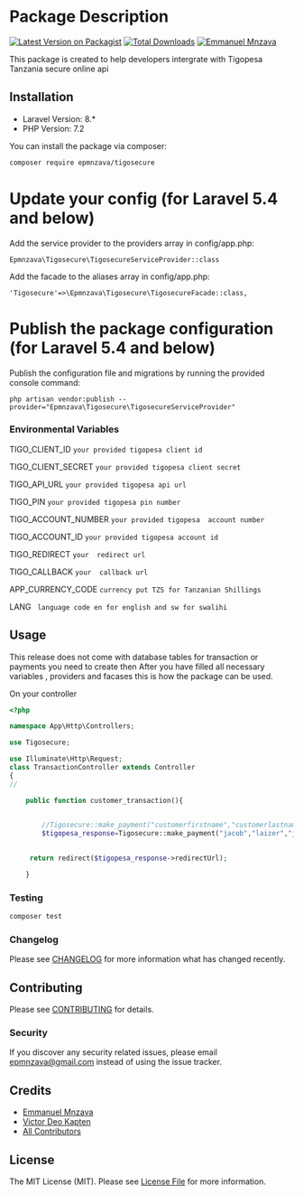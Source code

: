 # Package Description

[![Latest Version on Packagist](https://img.shields.io/packagist/v/epmnzava/tigosecure.svg?style=flat-square)](https://packagist.org/packages/epmnzava/tigosecure)
[![Total Downloads](https://img.shields.io/packagist/dt/epmnzava/tigosecure.svg?style=flat-square)](https://packagist.org/packages/epmnzava/tigosecure)
[![Emmanuel Mnzava](https://img.shields.io/badge/Author-Emmanuel%20Mnzava-green)](mailto:epmnzava@gmail.com)

This package is created to help developers intergrate with Tigopesa Tanzania secure online api 

## Installation

- Laravel Version: 8.*
- PHP Version: 7.2

You can install the package via composer:

```bash
composer require epmnzava/tigosecure
```

# Update your config (for Laravel 5.4 and below)
Add the service provider to the providers array in config/app.php:
```
Epmnzava\Tigosecure\TigosecureServiceProvider::class
```
Add the facade to the aliases array in config/app.php:
```
'Tigosecure'=>\Epmnzava\Tigosecure\TigosecureFacade::class,
```

# Publish the package configuration (for Laravel 5.4 and below)
Publish the configuration file and migrations by running the provided console command:
```
php artisan vendor:publish --provider="Epmnzava\Tigosecure\TigosecureServiceProvider"
```
### Environmental Variables
TIGO_CLIENT_ID ` your provided tigopesa client id `<br/>

TIGO_CLIENT_SECRET ` your provided tigopesa client secret `<br/>

TIGO_API_URL ` your provided tigopesa api url  `<br/>

TIGO_PIN ` your provided tigopesa pin number `<br/>

TIGO_ACCOUNT_NUMBER ` your provided tigopesa  account number `<br/>

TIGO_ACCOUNT_ID ` your provided tigopesa account id  `<br/>

TIGO_REDIRECT    ` your  redirect url `<br/>

TIGO_CALLBACK    ` your  callback url `<br/>

APP_CURRENCY_CODE ` currency put TZS for Tanzanian Shillings `<br/>

LANG ` language code en for english and sw for swalihi`<br/>

## Usage

This release does not come with database tables for transaction or payments you need to create then  After you have filled all necessary variables , providers and facases this is how the package can be used.

On your controller 

``` php
<?php

namespace App\Http\Controllers;

use Tigosecure;

use Illuminate\Http\Request;
class TransactionController extends Controller
{
//

    public function customer_transaction(){

        
        //Tigosecure::make_payment("customerfirstname","customerlastname","customerlastname","amount","transaction_id");
        $tigopesa_response=Tigosecure::make_payment("jacob","laizer","jacob@primeware.co.tz","3000","98778835628");

       
     return redirect($tigopesa_response->redirectUrl);

    }


```

### Testing

``` bash
composer test
```

### Changelog

Please see [CHANGELOG](CHANGELOG.md) for more information what has changed recently.

## Contributing

Please see [CONTRIBUTING](CONTRIBUTING.md) for details.

### Security

If you discover any security related issues, please email epmnzava@gmail.com instead of using the issue tracker.

## Credits

- [Emmanuel Mnzava](https://github.com/dbrax)
- [Victor Deo Kapten](https://github.com/vdkapten)
- [All Contributors](../../contributors)

## License

The MIT License (MIT). Please see [License File](LICENSE.md) for more information.

